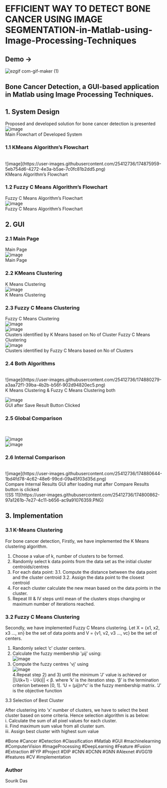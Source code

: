 # EFFICIENT WAY TO DETECT BONE CANCER USING IMAGE SEGMENTATION-in-Matlab-using-Image-Processing-Techniques


## Demo ->

![ezgif com-gif-maker (1)](https://user-images.githubusercontent.com/25412736/183263897-fb624ff8-806b-4ef3-b2d6-8db269e0e550.gif)


## Bone Cancer Detection, a GUI-based application in Matlab using Image Processing Techniques.

## 1. System Design
Proposed and developed solution for bone cancer detection is presented
<br>
![image](https://user-images.githubusercontent.com/25412736/174875848-a8824242-b0a0-41c5-a594-f8df4a73aabc.png)
<br> Main Flowchart of Developed System

### 1.1 KMeans Algorithm’s Flowchart
<br>
![image](https://user-images.githubusercontent.com/25412736/174875959-5eb754d6-4272-4e3a-b5ae-7c0fc81b2dd5.png)
<br> KMeans Algorithm’s Flowchart

### 1.2 Fuzzy C Means Algorithm’s Flowchart
Fuzzy C Means Algorithm’s Flowchart
<br>
![image](https://user-images.githubusercontent.com/25412736/174876469-69b584b2-bf50-4073-8c84-f94ebb1571b5.png)
<br>Fuzzy C Means Algorithm’s Flowchart

## 2. GUI
###  2.1 Main Page
Main Page
<br>
![image](https://user-images.githubusercontent.com/25412736/174879616-783771c4-759f-4c5a-b54d-1a9375d3c76e.png)
<br> Main Page

### 2.2 KMeans Clustering
K Means Clustering
<br>
![image](https://user-images.githubusercontent.com/25412736/174879870-4b523417-6eb1-49f1-8ea9-649befd53956.png)
<br>
K Means Clustering

### 2.3 Fuzzy C Means Clustering
Fuzzy C Means Clustering
<br>
![image](https://user-images.githubusercontent.com/25412736/174880004-0a376e06-34ac-4dc1-a8c4-e0c4f5bb8d18.png)
<br>
![image](https://user-images.githubusercontent.com/25412736/174880119-913d8783-ed47-4211-8a8d-36ff186c7766.png)
<br>
Clusters identified by K Means based on No of Cluster
Fuzzy C Means Clustering
<br>
![image](https://user-images.githubusercontent.com/25412736/174880060-662cfe00-7944-43f8-ac47-ef76dbb5c3a0.png)
<br> Clusters identified by Fuzzy C Means based on No of Clusters

### 2.4 Both Algorithms


<br>
![image](https://user-images.githubusercontent.com/25412736/174880279-a3aa72f1-39ba-4b2b-b56f-902d94820ec5.png)
<br>
K Means Clustering & Fuzzy C Means Clustering both
<br>

![image](https://user-images.githubusercontent.com/25412736/174880321-d5b141f9-988a-4459-9c71-aa2a45c412bc.png)
<br>
GUI after Save Result Button Clicked
<br>

### 2.5 Global Comparison

<br>

![image](https://user-images.githubusercontent.com/25412736/174880467-fee73cec-a9af-49f7-a7b9-b913a588e831.png)
<br>
![image](https://user-images.githubusercontent.com/25412736/174880568-e4aa1162-87a4-4deb-b466-61f0c5c6c9ba.png)
<br>

### 2.6 Internal Comparison

<br>
![image](https://user-images.githubusercontent.com/25412736/174880644-1bd4fd78-4c62-48e6-99cd-09a45f03d35d.png)
<br>
Compare Internal Results GUI after loading mat after Compare Results button is clicked
<br>
![SS 11](https://user-images.githubusercontent.com/25412736/174800862-97a1261b-7e27-4c11-b656-ac9a91076359.PNG)
<br>

## 3.	Implementation

### 3.1 K-Means Clustering
For bone cancer detection, Firstly, we have implemented the K Means clustering algorithm.
1. Choose a value of k, number of clusters to be formed.
2. Randomly select k data points from the data set as the initial cluster centroids/centres
3. For each data point:
  3.1. Compute the distance between the data point and the cluster centroid
  3.2. Assign the data point to the closest centroid
4. For each cluster calculate the new mean based on the data points in the cluster.
5. Repeat III & IV steps until mean of the clusters stops changing or maximum number of iterations reached.

### 3.2 Fuzzy C Means Clustering
Secondly, we have implemented Fuzzy C Means clustering.
 Let X = {x1, x2, x3 ..., xn} be the set of data points and V = {v1, v2, v3 ..., vc} be the set of centers.
1. Randomly select ‘c’ cluster centers.
2. Calculate the fuzzy membership 'µij' using:
	<br>
	![image](https://user-images.githubusercontent.com/25412736/174881871-41b9d6ec-f92a-496b-900d-5dc81ad2d482.png)
	<br>	
3. Compute the fuzzy centres 'vj' using
	<br>
![image](https://user-images.githubusercontent.com/25412736/174881973-47d5e38b-2ead-48f7-9cb5-4588c8dd3c88.png)
	<br>
4.Repeat step 2) and 3) until the minimum 'J' value is achieved or ||U(k+1) - U(k)|| < β. 
where
	‘k’ is the iteration step. 
	‘β’ is the termination criterion between [0, 1].
	‘U = (µij)n*c’ is the fuzzy membership matrix.
	‘J’ is the objective function
	
3.3 Selection of Best Cluster

After clustering into ‘x’ number of clusters, we have to select the best cluster based on some criteria. Hence selection algorithm is as below: <br>
i.	Calculate the sum of all pixel values for each cluster. <br>
ii.	Find maximum sum value from all cluster sum. <br>
iii.	Assign best cluster with highest sum value <br>


#Bone #Cancer #Detection #Classification #Matlab #GUI #machinelearning #ComputerVision #ImageProcessing #DeepLearning #Feature #Fusion #Extraction #FYP #Project
#DIP #CNN #DCNN #GNN #Alexnet #VGG19 #features #CV #implementation


### Author 
Sourik Das
